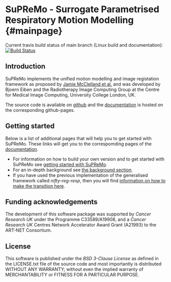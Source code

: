 # SuPReMo - Surrogate Parametrised Respiratory Motion Modelling    {#mainpage}

Current travis build status  of main branch (Linux build and documentation): [![Build Status](https://travis-ci.com/UCL/SuPReMo.svg?token=ryYEyvSMfhuCX4W6bRRD&branch=main)](https://travis-ci.com/UCL/SuPReMo)

## Introduction 

SuPReMo implements the unified motion modelling and image registation 
framework as proposed by [Jamie McClelland et al.](https://doi.org/10.1088/1361-6560/aa6070) and 
was developed by Bjoern Eiben  and the Radiotherapy Image Computing Group at the Centre for Medical Image Computing, 
University College London, UK. 

The source code is available on [github](https://github.com/UCL/SuPReMo) and the [documentation](https://github-pages.ucl.ac.uk/SuPReMo/) is 
hosted on the corresponding github-pages.


## Getting started

Below is a list of additional pages that will help you to get started with SuPReMo. These links will get you to the correspomding pages
of the [documentation](https://github-pages.ucl.ac.uk/SuPReMo/). 


* For information on how to build your own version and to get started with SuPReMo 
see [getting started with SuPReMo](https://github-pages.ucl.ac.uk/SuPReMo/gettingstarted.html).
* For an in-depth background  see [the background section](https://github-pages.ucl.ac.uk/SuPReMo/background.html). 
* If you have used the previous implementation of the generalised framework called *nifty-reg-resp*, 
then you will find [information on how to make the transition here](https://github-pages.ucl.ac.uk/SuPReMo/transitionfromregresp.html).


## Funding acknowledgements

The development of this software package was supported by *Cancer Research UK* under the Programme C33589/A19908, 
and a *Cancer Research UK* Centres Network Accelerator Award Grant (A21993) to the ART-NET Consortium. 


## License

This software is published under the *BSD 3-Clause License* as defined in the LICENSE.txt file of 
the source code and most importantly is distributed WITHOUT ANY WARRANTY; without even 
the implied warranty of MERCHANTABILITY or FITNESS FOR A PARTICULAR PURPOSE.                     

